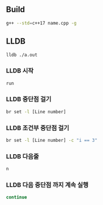 ## Build

```sh
g++ --std=c++17 name.cpp -g
```

## LLDB

```sh
lldb ./a.out
```

### LLDB 시작

```sh
run
```

### LLDB 중단점 걸기

```sh
br set -l [Line number]
```

### LLDB 조건부 중단점 걸기

```sh
br set -l [Line number] -c "i == 3"
```

### LLDB 다음줄

```sh
n
```

### LLDB 다음 중단점 까지 계속 실행

```sh
continue
```
